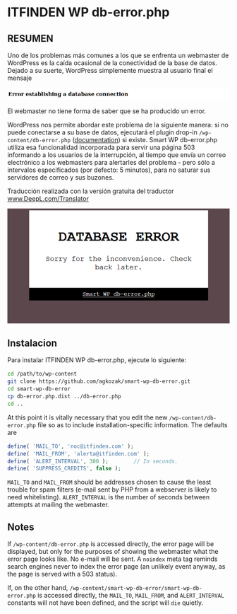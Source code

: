 # ITFINDEN WP db-error.php



## RESUMEN

Uno de los problemas más comunes a los que se enfrenta un webmaster de WordPress es la caída ocasional de la conectividad de la base de datos. Dejado a su suerte, WordPress simplemente muestra al usuario final el mensaje

![Error establishing a database connection](img/error.png)

El webmaster no tiene forma de saber que se ha producido un error.

WordPress nos permite abordar este problema de la siguiente manera: si no puede conectarse a su base de datos, ejecutará el plugin drop-in `/wp-content/db-error.php` ([documentation](https://developer.wordpress.org/reference/functions/dead_db/)) si existe. Smart WP db-error.php utiliza esa funcionalidad incorporada para servir una página 503 informando a los usuarios de la interrupción, al tiempo que envía un correo electrónico a los webmasters para alertarles del problema - pero sólo a intervalos especificados (por defecto: 5 minutos), para no saturar sus servidores de correo y sus buzones.

Traducción realizada con la versión gratuita del traductor www.DeepL.com/Translator

![Smart WP db-error.php Error Messager](img/example.png)

## Instalacion

Para instalar ITFINDEN WP db-error.php, ejecute lo siguiente:

```sh
cd /path/to/wp-content
git clone https://github.com/agkozak/smart-wp-db-error.git
cd smart-wp-db-error
cp db-error.php.dist ../db-error.php
cd ..
```

At this point it is vitally necessary that you edit the new `/wp-content/db-error.php` file so as to include installation-specific information. The defaults are

```php
define( 'MAIL_TO', 'noc@itfinden.com' );
define( 'MAIL_FROM', 'alerta@itfinden.com' );
define( 'ALERT_INTERVAL', 300 );        // In seconds.
define( 'SUPPRESS_CREDITS', false );
```

`MAIL_TO` and `MAIL_FROM` should be addresses chosen to cause the least trouble for spam filters (e-mail sent by PHP from a webserver is likely to need whitelisting). `ALERT_INTERVAL` is the number of seconds between attempts at mailing the webmaster.

## Notes

If `/wp-content/db-error.php` is accessed directly, the error page will be displayed, but only for the purposes of showing the webmaster what the error page looks like. No e-mail will be sent. A `noindex` meta tag reminds search engines never to index the error page (an unlikely event anyway, as the page is served with a 503 status).

If, on the other hand, `/wp-content/smart-wp-db-error/smart-wp-db-error.php` is accessed directly, the `MAIL_TO`, `MAIL_FROM`, and `ALERT_INTERVAL` constants will not have been defined, and the script will `die` quietly.
